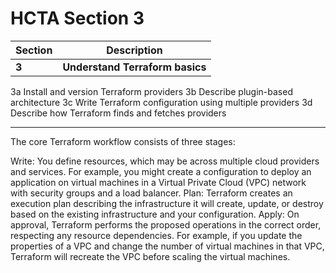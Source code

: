 # HCTA Section 3

Section | Description |
------- | ----------- |  
**3**	| **Understand Terraform basics**
3a	Install and version Terraform providers
3b	Describe plugin-based architecture
3c	Write Terraform configuration using multiple providers
3d	Describe how Terraform finds and fetches providers

---  


The core Terraform workflow consists of three stages:

Write: You define resources, which may be across multiple cloud providers and services. For example, you might create a configuration to deploy an application on virtual machines in a Virtual Private Cloud (VPC) network with security groups and a load balancer.
Plan: Terraform creates an execution plan describing the infrastructure it will create, update, or destroy based on the existing infrastructure and your configuration.
Apply: On approval, Terraform performs the proposed operations in the correct order, respecting any resource dependencies. For example, if you update the properties of a VPC and change the number of virtual machines in that VPC, Terraform will recreate the VPC before scaling the virtual machines.